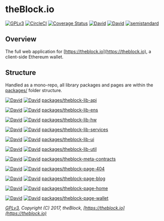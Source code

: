 # theBlock.io

[![GPLv3](https://img.shields.io/badge/license-GPL%20v3-green.svg)](https://www.gnu.org/licenses/gpl-3.0.en.html)
[![CircleCI](https://circleci.com/gh/theblock/theblock.github.io.svg?style=shield)](https://circleci.com/gh/theblock/theblock.github.io)
[![Coverage Status](https://coveralls.io/repos/github/theblock/theblock.github.io/badge.svg?branch=master)](https://coveralls.io/github/theblock/theblock.github.io?branch=master) [![David](https://david-dm.org/theblock/theblock.github.io/status.svg)](https://david-dm.org/theblock/theblock.github.io) [![David](https://david-dm.org/theblock/theblock.github.io/dev-status.svg)](https://david-dm.org/theblock/theblock.github.io?type=dev) [![semistandard](https://img.shields.io/badge/code%20style-semistandard-brightgreen.svg)](https://github.com/Flet/semistandard)

## Overview

The full web application for [https://theblock.io](https://theblock.io), a client-side Ethereum wallet.

## Structure

Handled as a mono-repo, all library packages and pages are within the [packages/](packages/) folder structure.

[![David](https://david-dm.org/theblock/theblock.github.io/status.svg?path=packages/theblock-lib-api)](https://david-dm.org/theblock/theblock.github.io?path=packages/theblock-lib-api) [![David](https://david-dm.org/theblock/theblock.github.io/dev-status.svg?path=packages/theblock-lib-api)](https://david-dm.org/theblock/theblock.github.io?type=dev&path=packages/theblock-lib-api) [packages/theblock-lib-api](packages/theblock-lib-api)

[![David](https://david-dm.org/theblock/theblock.github.io/status.svg?path=packages/theblock-lib-ens)](https://david-dm.org/theblock/theblock.github.io?path=packages/theblock-lib-ens) [![David](https://david-dm.org/theblock/theblock.github.io/dev-status.svg?path=packages/theblock-lib-ens)](https://david-dm.org/theblock/theblock.github.io?type=dev&path=packages/theblock-lib-ens) [packages/theblock-lib-ens](packages/theblock-lib-ens)

[![David](https://david-dm.org/theblock/theblock.github.io/status.svg?path=packages/theblock-lib-hw)](https://david-dm.org/theblock/theblock.github.io?path=packages/theblock-lib-hw) [![David](https://david-dm.org/theblock/theblock.github.io/dev-status.svg?path=packages/theblock-lib-hw)](https://david-dm.org/theblock/theblock.github.io?type=dev&path=packages/theblock-lib-hw) [packages/theblock-lib-hw](packages/theblock-lib-hw)

[![David](https://david-dm.org/theblock/theblock.github.io/status.svg?path=packages/theblock-lib-services)](https://david-dm.org/theblock/theblock.github.io?path=packages/theblock-lib-services) [![David](https://david-dm.org/theblock/theblock.github.io/dev-status.svg?path=packages/theblock-lib-services)](https://david-dm.org/theblock/theblock.github.io?type=dev&path=packages/theblock-lib-services) [packages/theblock-lib-services](packages/theblock-lib-services)

[![David](https://david-dm.org/theblock/theblock.github.io/status.svg?path=packages/theblock-lib-ui)](https://david-dm.org/theblock/theblock.github.io?path=packages/theblock-lib-ui) [![David](https://david-dm.org/theblock/theblock.github.io/dev-status.svg?path=packages/theblock-lib-ui)](https://david-dm.org/theblock/theblock.github.io?type=dev&path=packages/theblock-lib-ui) [packages/theblock-lib-ui](packages/theblock-lib-ui)

[![David](https://david-dm.org/theblock/theblock.github.io/status.svg?path=packages/theblock-lib-util)](https://david-dm.org/theblock/theblock.github.io?path=packages/theblock-lib-util) [![David](https://david-dm.org/theblock/theblock.github.io/dev-status.svg?path=packages/theblock-lib-util)](https://david-dm.org/theblock/theblock.github.io?type=dev&path=packages/theblock-lib-util) [packages/theblock-lib-util](packages/theblock-lib-util)

[![David](https://david-dm.org/theblock/theblock.github.io/status.svg?path=packages/theblock-meta-contracts)](https://david-dm.org/theblock/theblock.github.io?path=packages/theblock-meta-contracts) [![David](https://david-dm.org/theblock/theblock.github.io/dev-status.svg?path=packages/theblock-meta-contracts)](https://david-dm.org/theblock/theblock.github.io?type=dev&path=packages/theblock-meta-contracts) [packages/theblock-meta-contracts](packages/theblock-meta-contracts)

[![David](https://david-dm.org/theblock/theblock.github.io/status.svg?path=packages/theblock-page-404)](https://david-dm.org/theblock/theblock.github.io?path=packages/theblock-page-404) [![David](https://david-dm.org/theblock/theblock.github.io/dev-status.svg?path=packages/theblock-page-404)](https://david-dm.org/theblock/theblock.github.io?type=dev&path=packages/theblock-page-404) [packages/theblock-page-404](packages/theblock-page-404)

[![David](https://david-dm.org/theblock/theblock.github.io/status.svg?path=packages/theblock-page-blog)](https://david-dm.org/theblock/theblock.github.io?path=packages/theblock-page-blog) [![David](https://david-dm.org/theblock/theblock.github.io/dev-status.svg?path=packages/theblock-page-blog)](https://david-dm.org/theblock/theblock.github.io?type=dev&path=packages/theblock-page-blog) [packages/theblock-page-blog](packages/theblock-page-blog)

[![David](https://david-dm.org/theblock/theblock.github.io/status.svg?path=packages/theblock-page-home)](https://david-dm.org/theblock/theblock.github.io?path=packages/theblock-page-home) [![David](https://david-dm.org/theblock/theblock.github.io/dev-status.svg?path=packages/theblock-page-home)](https://david-dm.org/theblock/theblock.github.io?type=dev&path=packages/theblock-page-home) [packages/theblock-page-home](packages/theblock-page-home)

[![David](https://david-dm.org/theblock/theblock.github.io/status.svg?path=packages/theblock-page-wallet)](https://david-dm.org/theblock/theblock.github.io?path=packages/theblock-page-wallet) [![David](https://david-dm.org/theblock/theblock.github.io/dev-status.svg?path=packages/theblock-page-wallet)](https://david-dm.org/theblock/theblock.github.io?type=dev&path=packages/theblock-page-wallet) [packages/theblock-page-wallet](packages/theblock-page-wallet)

_[GPLv3](LICENSE), Copyright (C) 2017, theBlock, [https://theblock.io](https://theblock.io)_
